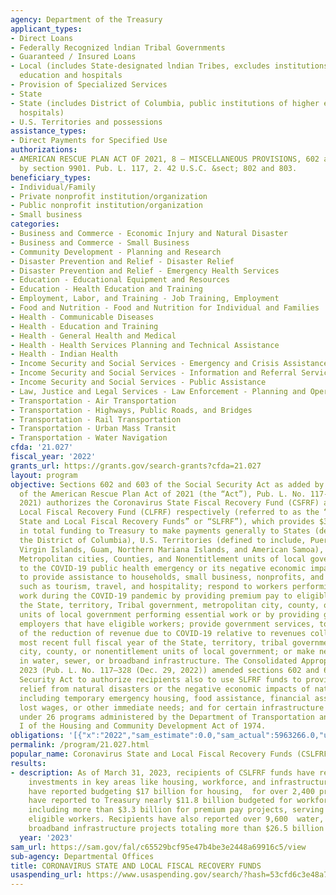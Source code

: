 ```yaml
---
agency: Department of the Treasury
applicant_types:
- Direct Loans
- Federally Recognized lndian Tribal Governments
- Guaranteed / Insured Loans
- Local (includes State-designated lndian Tribes, excludes institutions of higher
  education and hospitals
- Provision of Specialized Services
- State
- State (includes District of Columbia, public institutions of higher education and
  hospitals)
- U.S. Territories and possessions
assistance_types:
- Direct Payments for Specified Use
authorizations:
- AMERICAN RESCUE PLAN ACT OF 2021, 8 – MISCELLANEOUS PROVISIONS, 602 and 603 as added
  by section 9901. Pub. L. 117, 2. 42 U.S.C. &sect; 802 and 803.
beneficiary_types:
- Individual/Family
- Private nonprofit institution/organization
- Public nonprofit institution/organization
- Small business
categories:
- Business and Commerce - Economic Injury and Natural Disaster
- Business and Commerce - Small Business
- Community Development - Planning and Research
- Disaster Prevention and Relief - Disaster Relief
- Disaster Prevention and Relief - Emergency Health Services
- Education - Educational Equipment and Resources
- Education - Health Education and Training
- Employment, Labor, and Training - Job Training, Employment
- Food and Nutrition - Food and Nutrition for Individual and Families
- Health - Communicable Diseases
- Health - Education and Training
- Health - General Health and Medical
- Health - Health Services Planning and Technical Assistance
- Health - Indian Health
- Income Security and Social Services - Emergency and Crisis Assistance
- Income Security and Social Services - Information and Referral Services
- Income Security and Social Services - Public Assistance
- Law, Justice and Legal Services - Law Enforcement - Planning and Operations
- Transportation - Air Transportation
- Transportation - Highways, Public Roads, and Bridges
- Transportation - Rail Transportation
- Transportation - Urban Mass Transit
- Transportation - Water Navigation
cfda: '21.027'
fiscal_year: '2022'
grants_url: https://grants.gov/search-grants?cfda=21.027
layout: program
objective: Sections 602 and 603 of the Social Security Act as added by section 9901
  of the American Rescue Plan Act of 2021 (the “Act”), Pub. L. No. 117-2 (Mar. 11,
  2021) authorizes the Coronavirus State Fiscal Recovery Fund (CSFRF) and Coronavirus
  Local Fiscal Recovery Fund (CLFRF) respectively (referred to as the “Coronavirus
  State and Local Fiscal Recovery Funds” or “SLFRF”), which provides $350 billion
  in total funding to Treasury to make payments generally to States (defined to include
  the District of Columbia), U.S. Territories (defined to include, Puerto Rico, U.S.
  Virgin Islands, Guam, Northern Mariana Islands, and American Samoa), Indian Tribes,
  Metropolitan cities, Counties, and Nonentitlement units of local government to respond
  to the COVID-19 public health emergency or its negative economic impact, including
  to provide assistance to households, small business, nonprofits, and impacted industries,
  such as tourism, travel, and hospitality; respond to workers performing essential
  work during the COVID-19 pandemic by providing premium pay to eligible workers of
  the State, territory, Tribal government, metropolitan city, county, or nonentitlement
  units of local government performing essential work or by providing grants to eligible
  employers that have eligible workers; provide government services, to the extent
  of the reduction of revenue due to COVID-19 relative to revenues collected in the
  most recent full fiscal year of the State, territory, tribal government, metropolitan
  city, county, or nonentitlement units of local government; or make necessary investments
  in water, sewer, or broadband infrastructure. The Consolidated Appropriations Act,
  2023 (Pub. L. No. 117–328 (Dec. 29, 2022)) amended sections 602 and 603 of the Social
  Security Act to authorize recipients also to use SLFRF funds to provide emergency
  relief from natural disasters or the negative economic impacts of natural disasters,
  including temporary emergency housing, food assistance, financial assistance for
  lost wages, or other immediate needs; and for certain infrastructure projects eligible
  under 26 programs administered by the Department of Transportation and under title
  I of the Housing and Community Development Act of 1974.
obligations: '[{"x":"2022","sam_estimate":0.0,"sam_actual":5963266.0,"usa_spending_actual":1644736.84},{"x":"2023","sam_estimate":4029132.0,"sam_actual":0.0,"usa_spending_actual":12523812.0},{"x":"2024","sam_estimate":0.0,"sam_actual":0.0,"usa_spending_actual":0.0}]'
permalink: /program/21.027.html
popular_name: Coronavirus State and Local Fiscal Recovery Funds (CSLFRF), SLFRF
results:
- description: As of March 31, 2023, recipients of CSLFRF funds have reported making
    investments in key areas like housing, workforce, and infrastructure. Recipients
    have reported budgeting $17 billion for housing,  for over 2,400 projects. Recipients
    have reported to Treasury nearly $11.8 billion budgeted for workforce projects,
    including more than $3.3 billion for premium pay projects, serving nearly 1,500,000
    eligible workers. Recipients have also reported over 9,600  water, sewer, and
    broadband infrastructure projects totaling more than $26.5 billion budgeted.
  year: '2023'
sam_url: https://sam.gov/fal/c65529bcf95e47b4be3e2448a69916c5/view
sub-agency: Departmental Offices
title: CORONAVIRUS STATE AND LOCAL FISCAL RECOVERY FUNDS
usaspending_url: https://www.usaspending.gov/search/?hash=53cfd6c3e48a71a2df919501d1a9b589
---
```

